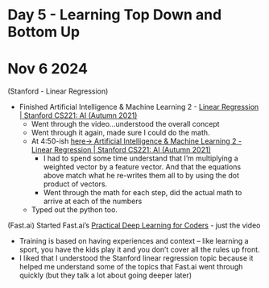 # Day 5 - Learning Top Down and Bottom Up

# Nov 6 2024

(Stanford - Linear Regression) 
* Finished Artificial Intelligence & Machine Learning 2 - [Linear Regression | Stanford CS221: AI (Autumn 2021)](https://www.youtube.com/watch?v=nEWNNt2KmfQ)
    * Went through the video…understood the overall concept
    * Went through it again, made sure I could do the math.
    * At 4:50-ish [here→ Artificial Intelligence & Machine Learning 2 - Linear Regression | Stanford CS221: AI (Autumn 2021)](https://youtu.be/nEWNNt2KmfQ?si=O0fPJKKyTxmRfNtz&t=296) 
        * I had to spend some time understand that I’m multiplying a weighted vector by a feature vector. And that the equations above match what he re-writes them all to by using the dot product of vectors.
        * Went through the math for each step, did the actual math to arrive at each of the numbers
    * Typed out the python too.

(Fast.ai) Started Fast.ai’s [Practical Deep Learning for Coders](https://course.fast.ai/Lessons/lesson1.html) - just the video
* Training is based on having experiences and context – like learning a sport, you have the kids play it and you don’t cover all the rules up front.
* I liked that I understood the Stanford linear regression topic because it helped me understand some of the topics that Fast.ai went through quickly (but they talk a lot about going deeper later)